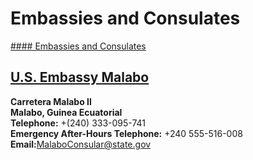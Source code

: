# Embassies and Consulates

[#### Embassies and Consulates](javascript:void(0); "Embassies and Consulates")

## [U.S. Embassy Malabo](https://gq.usembassy.gov/)

**Carretera Malabo II  
Malabo, Guinea Ecuatorial  
Telephone:** +(240) 333-095-741  
**Emergency After-Hours Telephone:** +240 555-516-008  
**Email:**[MalaboConsular@state.gov](mailto:MalaboConsular@state.gov)